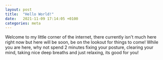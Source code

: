 ```yaml
---
layout: post
title:  "Hello World!"
date:   2021-11-09 17:14:05 +0100
categories: meta
---
```

Welcome to my little corner of the internet, there currently isn't much here right now but here will be soon, be on the lookout for things to come!
While you are here, why not spend 2 minutes fixing your posture, clearing your mind, taking nice deep breaths and just relaxing, its good for you!